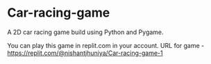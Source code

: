 # Car-racing-game
A 2D car racing game build using Python and Pygame.


You can play this game in replit.com in your account.
URL for game - https://replit.com/@nishantjhuniya/Car-racing-game-1
